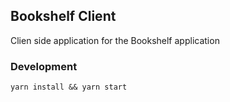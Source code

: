 ## Bookshelf Client
Clien side application for the Bookshelf application

### Development
```
yarn install && yarn start
```